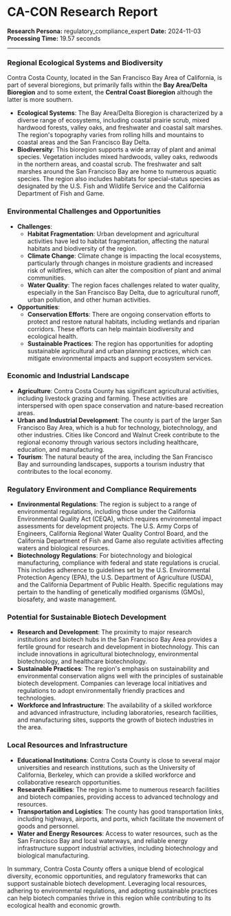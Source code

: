 # CA-CON Research Report

**Research Persona:** regulatory_compliance_expert
**Date:** 2024-11-03
**Processing Time:** 19.57 seconds

---

### Regional Ecological Systems and Biodiversity

Contra Costa County, located in the San Francisco Bay Area of California, is part of several bioregions, but primarily falls within the **Bay Area/Delta Bioregion** and to some extent, the **Central Coast Bioregion** although the latter is more southern.

- **Ecological Systems**: The Bay Area/Delta Bioregion is characterized by a diverse range of ecosystems, including coastal prairie scrub, mixed hardwood forests, valley oaks, and freshwater and coastal salt marshes. The region's topography varies from rolling hills and mountains to coastal areas and the San Francisco Bay Delta.
- **Biodiversity**: This bioregion supports a wide array of plant and animal species. Vegetation includes mixed hardwoods, valley oaks, redwoods in the northern areas, and coastal scrub. The freshwater and salt marshes around the San Francisco Bay are home to numerous aquatic species. The region also includes habitats for special-status species as designated by the U.S. Fish and Wildlife Service and the California Department of Fish and Game.

### Environmental Challenges and Opportunities

- **Challenges**:
  - **Habitat Fragmentation**: Urban development and agricultural activities have led to habitat fragmentation, affecting the natural habitats and biodiversity of the region.
  - **Climate Change**: Climate change is impacting the local ecosystems, particularly through changes in moisture gradients and increased risk of wildfires, which can alter the composition of plant and animal communities.
  - **Water Quality**: The region faces challenges related to water quality, especially in the San Francisco Bay Delta, due to agricultural runoff, urban pollution, and other human activities.
- **Opportunities**:
  - **Conservation Efforts**: There are ongoing conservation efforts to protect and restore natural habitats, including wetlands and riparian corridors. These efforts can help maintain biodiversity and ecological health.
  - **Sustainable Practices**: The region has opportunities for adopting sustainable agricultural and urban planning practices, which can mitigate environmental impacts and support ecosystem services.

### Economic and Industrial Landscape

- **Agriculture**: Contra Costa County has significant agricultural activities, including livestock grazing and farming. These activities are interspersed with open space conservation and nature-based recreation areas.
- **Urban and Industrial Development**: The county is part of the larger San Francisco Bay Area, which is a hub for technology, biotechnology, and other industries. Cities like Concord and Walnut Creek contribute to the regional economy through various sectors including healthcare, education, and manufacturing.
- **Tourism**: The natural beauty of the area, including the San Francisco Bay and surrounding landscapes, supports a tourism industry that contributes to the local economy.

### Regulatory Environment and Compliance Requirements

- **Environmental Regulations**: The region is subject to a range of environmental regulations, including those under the California Environmental Quality Act (CEQA), which requires environmental impact assessments for development projects. The U.S. Army Corps of Engineers, California Regional Water Quality Control Board, and the California Department of Fish and Game also regulate activities affecting waters and biological resources.
- **Biotechnology Regulations**: For biotechnology and biological manufacturing, compliance with federal and state regulations is crucial. This includes adherence to guidelines set by the U.S. Environmental Protection Agency (EPA), the U.S. Department of Agriculture (USDA), and the California Department of Public Health. Specific regulations may pertain to the handling of genetically modified organisms (GMOs), biosafety, and waste management.

### Potential for Sustainable Biotech Development

- **Research and Development**: The proximity to major research institutions and biotech hubs in the San Francisco Bay Area provides a fertile ground for research and development in biotechnology. This can include innovations in agricultural biotechnology, environmental biotechnology, and healthcare biotechnology.
- **Sustainable Practices**: The region's emphasis on sustainability and environmental conservation aligns well with the principles of sustainable biotech development. Companies can leverage local initiatives and regulations to adopt environmentally friendly practices and technologies.
- **Workforce and Infrastructure**: The availability of a skilled workforce and advanced infrastructure, including laboratories, research facilities, and manufacturing sites, supports the growth of biotech industries in the area.

### Local Resources and Infrastructure

- **Educational Institutions**: Contra Costa County is close to several major universities and research institutions, such as the University of California, Berkeley, which can provide a skilled workforce and collaborative research opportunities.
- **Research Facilities**: The region is home to numerous research facilities and biotech companies, providing access to advanced technology and resources.
- **Transportation and Logistics**: The county has good transportation links, including highways, airports, and ports, which facilitate the movement of goods and personnel.
- **Water and Energy Resources**: Access to water resources, such as the San Francisco Bay and local waterways, and reliable energy infrastructure support industrial activities, including biotechnology and biological manufacturing.

In summary, Contra Costa County offers a unique blend of ecological diversity, economic opportunities, and regulatory frameworks that can support sustainable biotech development. Leveraging local resources, adhering to environmental regulations, and adopting sustainable practices can help biotech companies thrive in this region while contributing to its ecological health and economic growth.